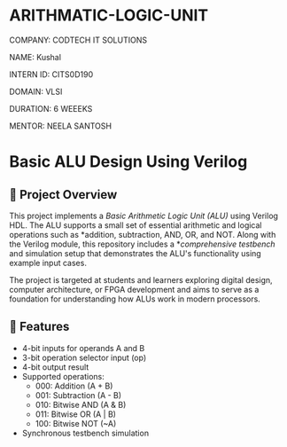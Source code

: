 # ARITHMATIC-LOGIC-UNIT
COMPANY: CODTECH IT SOLUTIONS

NAME: Kushal

INTERN ID: CITS0D190

DOMAIN: VLSI

DURATION: 6 WEEEKS

MENTOR: NEELA SANTOSH

# Basic ALU Design Using Verilog

## 📘 Project Overview

This project implements a *Basic Arithmetic Logic Unit (ALU)* using Verilog HDL. The ALU supports a small set of essential arithmetic and logical operations such as *addition, subtraction, AND, OR, and NOT. Along with the Verilog module, this repository includes a **comprehensive testbench* and simulation setup that demonstrates the ALU's functionality using example input cases.

The project is targeted at students and learners exploring digital design, computer architecture, or FPGA development and aims to serve as a foundation for understanding how ALUs work in modern processors.


## 🔧 Features

- 4-bit inputs for operands A and B
- 3-bit operation selector input (op)
- 4-bit output result
- Supported operations:
  - 000: Addition (A + B)
  - 001: Subtraction (A - B)
  - 010: Bitwise AND (A & B)
  - 011: Bitwise OR (A | B)
  - 100: Bitwise NOT (~A)
- Synchronous testbench simulation


